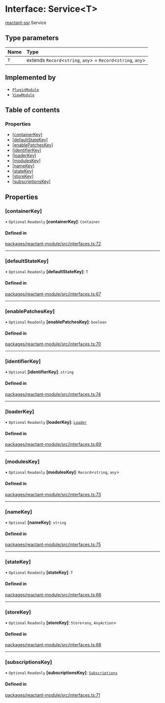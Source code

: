 # Interface: Service<T\>

[reactant-ssr](../modules/reactant_ssr.md).Service

## Type parameters

| Name | Type |
| :------ | :------ |
| `T` | extends `Record`<`string`, `any`\> = `Record`<`string`, `any`\> |

## Implemented by

- [`PluginModule`](../classes/reactant_ssr.PluginModule.md)
- [`ViewModule`](../classes/reactant_ssr.ViewModule.md)

## Table of contents

### Properties

- [[containerKey]](reactant_ssr.Service.md#[containerkey])
- [[defaultStateKey]](reactant_ssr.Service.md#[defaultstatekey])
- [[enablePatchesKey]](reactant_ssr.Service.md#[enablepatcheskey])
- [[identifierKey]](reactant_ssr.Service.md#[identifierkey])
- [[loaderKey]](reactant_ssr.Service.md#[loaderkey])
- [[modulesKey]](reactant_ssr.Service.md#[moduleskey])
- [[nameKey]](reactant_ssr.Service.md#[namekey])
- [[stateKey]](reactant_ssr.Service.md#[statekey])
- [[storeKey]](reactant_ssr.Service.md#[storekey])
- [[subscriptionsKey]](reactant_ssr.Service.md#[subscriptionskey])

## Properties

### [containerKey]

• `Optional` `Readonly` **[containerKey]**: `Container`

#### Defined in

[packages/reactant-module/src/interfaces.ts:72](https://github.com/unadlib/reactant/blob/46d47605/packages/reactant-module/src/interfaces.ts#L72)

___

### [defaultStateKey]

• `Optional` `Readonly` **[defaultStateKey]**: `T`

#### Defined in

[packages/reactant-module/src/interfaces.ts:67](https://github.com/unadlib/reactant/blob/46d47605/packages/reactant-module/src/interfaces.ts#L67)

___

### [enablePatchesKey]

• `Optional` `Readonly` **[enablePatchesKey]**: `boolean`

#### Defined in

[packages/reactant-module/src/interfaces.ts:70](https://github.com/unadlib/reactant/blob/46d47605/packages/reactant-module/src/interfaces.ts#L70)

___

### [identifierKey]

• `Optional` **[identifierKey]**: `string`

#### Defined in

[packages/reactant-module/src/interfaces.ts:74](https://github.com/unadlib/reactant/blob/46d47605/packages/reactant-module/src/interfaces.ts#L74)

___

### [loaderKey]

• `Optional` `Readonly` **[loaderKey]**: [`Loader`](../modules/reactant_ssr.md#loader)

#### Defined in

[packages/reactant-module/src/interfaces.ts:69](https://github.com/unadlib/reactant/blob/46d47605/packages/reactant-module/src/interfaces.ts#L69)

___

### [modulesKey]

• `Optional` `Readonly` **[modulesKey]**: `Record`<`string`, `any`\>

#### Defined in

[packages/reactant-module/src/interfaces.ts:73](https://github.com/unadlib/reactant/blob/46d47605/packages/reactant-module/src/interfaces.ts#L73)

___

### [nameKey]

• `Optional` **[nameKey]**: `string`

#### Defined in

[packages/reactant-module/src/interfaces.ts:75](https://github.com/unadlib/reactant/blob/46d47605/packages/reactant-module/src/interfaces.ts#L75)

___

### [stateKey]

• `Optional` `Readonly` **[stateKey]**: `T`

#### Defined in

[packages/reactant-module/src/interfaces.ts:66](https://github.com/unadlib/reactant/blob/46d47605/packages/reactant-module/src/interfaces.ts#L66)

___

### [storeKey]

• `Optional` `Readonly` **[storeKey]**: `Store`<`any`, `AnyAction`\>

#### Defined in

[packages/reactant-module/src/interfaces.ts:68](https://github.com/unadlib/reactant/blob/46d47605/packages/reactant-module/src/interfaces.ts#L68)

___

### [subscriptionsKey]

• `Optional` `Readonly` **[subscriptionsKey]**: [`Subscriptions`](../modules/reactant_ssr.md#subscriptions)

#### Defined in

[packages/reactant-module/src/interfaces.ts:71](https://github.com/unadlib/reactant/blob/46d47605/packages/reactant-module/src/interfaces.ts#L71)
